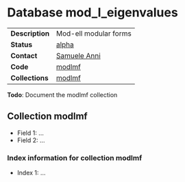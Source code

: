 # Database mod_l_eigenvalues

|||
|---|---|
|**Description**|Mod-ell modular forms|
|**Status**|[alpha](http://beta.lmfdb.org/ModularForm/GL2/ModL/)|
|**Contact**|[Samuele Anni](https://github.com/sanni85)|
|**Code**|[modlmf](https://github.com/LMFDB/lmfdb/tree/master/lmfdb/modlmf)|
|**Collections**|[modlmf](http://www.lmfdb.org/api/mod_l_eigenvalues/modlmf)|

**Todo**: Document the modlmf collection

## Collection modlmf
* Field 1: ...
* Field 2: ...

### Index information for collection modlmf
* Index 1: ...
